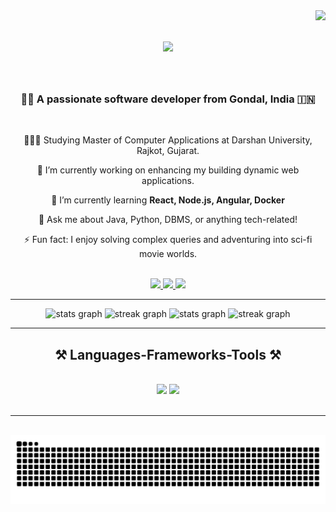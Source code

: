 <img align="right" src="https://visitor-badge.laobi.icu/badge?page_id=HarshGhirech.HarshGhorecha" />

<h1 align="center">
    <img src="https://readme-typing-svg.herokuapp.com/?font=Righteous&size=35&center=true&vCenter=true&width=500&height=70&duration=4000&lines=Hello+World!+👋;+I'm+Harsh+Ghorecha!;" />
</h1>

<br>

<h3 align="center">👨‍💻 A passionate software developer from Gondal, India 🇮🇳</h3>

<br>

<div align="center">
 
👨🏼‍🎓 Studying Master of Computer Applications at Darshan University, Rajkot, Gujarat.

🔭 I’m currently working on enhancing my building dynamic web applications.

🌱 I’m currently learning **React, Node.js, Angular, Docker**

💬 Ask me about Java, Python, DBMS, or anything tech-related!

⚡ Fun fact: I enjoy solving complex queries and adventuring into sci-fi movie worlds.

<br>
</div>

<div align="center"> 
  <a href="mailto:harshghorecha123@gmail.com">
    <img src="https://img.shields.io/badge/Gmail-333333?style=for-the-badge&logo=gmail&logoColor=red" />
  </a>
  <a href="https://www.linkedin.com/in/harsh-ghorecha-369a94339" target="_blank">
    <img src="https://img.shields.io/badge/LinkedIn-0077B5?style=for-the-badge&logo=linkedin&logoColor=white" />
  </a>
  <a href="#" target="_blank">
     <img src="https://img.shields.io/badge/Portfolio-FF5722?style=for-the-badge&logo=todoist&logoColor=white" target="_blank" /> <!-- sqlite, safari, google-chrome are other good icon options -->
  </a>
</div>

<hr>

<div align="center">

  <img src="https://github-readme-stats.vercel.app/api?username=HarshGhorecha&hide_title=false&hide_rank=false&show_icons=true&include_all_commits=true&count_private=true&disable_animations=false&theme=dracula&locale=en&hide_border=false" height="150" alt="stats graph"  />
  
  <img src="https://streak-stats.demolab.com?user=HarshGhorecha&locale=en&mode=daily&theme=dracula&hide_border=false&border_radius=5" height="150" alt="streak graph"  />

  <img src="https://github-readme-stats.vercel.app/api?username=HarshGhorecha&hide_title=false&show_icons=true&include_all_commits=true&theme=dracula&cache_seconds=1800" height="150" alt="stats graph" />

<img src="https://streak-stats.demolab.com?user=HarshGhorecha&theme=dracula&hide_border=false&cache_seconds=1800" height="150" alt="streak graph" />

  
</div>

<hr/>
<h2 align="center">⚒️ Languages-Frameworks-Tools ⚒️</h2>
<br/>

<div align="center">
    <img src="https://skillicons.dev/icons?i=html,css,javascript,bootstrap,tailwind,react,vscode,github,figma,git" />
    <img src="https://skillicons.dev/icons?i=ai,java,c,python,flutter,nodejs,python,kotlin,mongodb,express,php,nextjs,mysql" /><br>
</div>

<br/>
<hr/>

<br clear="both">

<img src="https://raw.githubusercontent.com/HarshGhorecha/HarshGhorecha/output/snake.svg" alt="Snake animation" />

###
